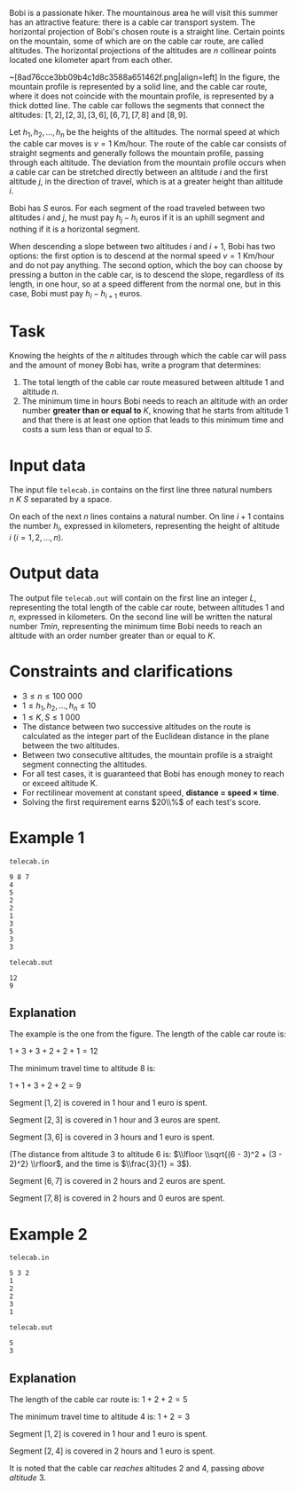 
Bobi is a passionate hiker. The mountainous area he will visit this summer has an attractive feature: there is a cable car transport system. The horizontal projection of Bobi's chosen route is a straight line. Certain points on the mountain, some of which are on the cable car route, are called altitudes. The horizontal projections of the altitudes are $n$ collinear points located one kilometer apart from each other.

~[8ad76cce3bb09b4c1d8c3588a651462f.png|align=left] In the figure, the mountain profile is represented by a solid line, and the cable car route, where it does not coincide with the mountain profile, is represented by a thick dotted line. The cable car follows the segments that connect the altitudes: $[1,2],  [2,3],  [3,6], [6,7], [7,8]$ and $[8,9]$.

Let $h_1, h_2, ..., h_n$ be the heights of the altitudes. The normal speed at which the cable car moves is $v = 1$ Km/hour. The route of the cable car consists of straight segments and generally follows the mountain profile, passing through each altitude. The deviation from the mountain profile occurs when a cable car can be stretched directly between an altitude $i$ and the first altitude $j$, in the direction of travel, which is at a greater height than altitude $i$.

Bobi has $S$ euros. For each segment of the road traveled between two altitudes $i$ and $j$, he must pay $h_j - h_i$ euros if it is an uphill segment and nothing if it is a horizontal segment.

When descending a slope between two altitudes $i$ and $i + 1$, Bobi has two options: the first option is to descend at the normal speed $v = 1$ Km/hour and do not pay anything. The second option, which the boy can choose by pressing a button in the cable car, is to descend the slope, regardless of its length, in one hour, so at a speed different from the normal one, but in this case, Bobi must pay $h_i - h_{i+1}$ euros.

# Task

Knowing the heights of the $n$ altitudes through which the cable car will pass and the amount of money Bobi has, write a program that determines:

1. The total length of the cable car route measured between altitude $1$ and altitude $n$.
2. The minimum time in hours Bobi needs to reach an altitude with an order number **greater than or equal to** $K$, knowing that he starts from altitude $1$ and that there is at least one option that leads to this minimum time and costs a sum less than or equal to $S$.

# Input data

The input file `telecab.in` contains on the first line three natural numbers $n \ K \ S$ separated by a space.

On each of the next $n$ lines contains a natural number. On line $i + 1$ contains the number $h_i$, expressed in kilometers, representing the height of altitude $i \ (i = 1, 2, ..., n)$.

# Output data

The output file `telecab.out` will contain on the first line an integer $L$, representing the total length of the cable car route, between altitudes $1$ and $n$, expressed in kilometers. On the second line will be written the natural number $Tmin$, representing the minimum time Bobi needs to reach an altitude with an order number greater than or equal to $K$.

# Constraints and clarifications

* $3 \leq n \leq 100 \ 000$
* $1 \leq h_1, h_2, ..., h_n \leq 10$
* $1 \leq K, S \leq 1 \ 000$
* The distance between two successive altitudes on the route is calculated as the integer part of the Euclidean distance in the plane between the two altitudes.
* Between two consecutive altitudes, the mountain profile is a straight segment connecting the altitudes.
* For all test cases, it is guaranteed that Bobi has enough money to reach or exceed altitude K.
* For rectilinear movement at constant speed, **distance = speed × time**.
* Solving the first requirement earns $20\\%$ of each test's score.

# Example 1

`telecab.in`
```
9 8 7
4
5
2
2
1
3
5
3
3
```

`telecab.out`
```
12
9
```

## Explanation

The example is the one from the figure. The length of the cable car route is:

$1 + 3 + 3 + 2 + 2 + 1 = 12$

The minimum travel time to altitude $8$ is:

$1 + 1 + 3 + 2 + 2  = 9$

Segment $[1,2]$ is covered in $1$ hour and $1$ euro is spent.

Segment $[2,3]$ is covered in $1$ hour and $3$ euros are spent.

Segment $[3,6]$ is covered in $3$ hours and $1$ euro is spent.

(The distance from altitude $3$ to altitude $6$ is: $\\lfloor \\sqrt{(6 - 3)^2 + (3 - 2)^2} \\rfloor$, and the time is $\\frac{3}{1} = 3$).

Segment $[6,7]$ is covered in $2$ hours and $2$ euros are spent.

Segment $[7,8]$ is covered in $2$ hours and $0$ euros are spent.

# Example 2

`telecab.in`
```
5 3 2
1
2
2
3
1
```

`telecab.out`
```
5
3
```

## Explanation

The length of the cable car route is: $1 + 2 + 2 = 5$

The minimum travel time to altitude $4$ is: $1 + 2 = 3$

Segment $[1,2]$ is covered in $1$ hour and $1$ euro is spent.

Segment $[2,4]$ is covered in $2$ hours and $1$ euro is spent.

It is noted that the cable car _reaches_ altitudes $2$ and $4$, passing _above altitude_ $3$.
